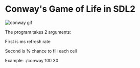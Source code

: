 # Conway's Game of Life in SDL2

![conway gif](conway.gif)

The program takes 2 arguments:

First is ms refresh rate

Second is % chance to fill each cell

Example: ./conway 100 30

